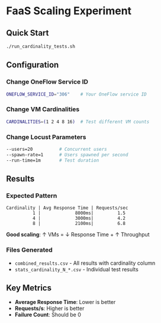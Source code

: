 # FaaS Scaling Experiment

## Quick Start
```bash
./run_cardinality_tests.sh
```

## Configuration

### Change OneFlow Service ID
```bash
ONEFLOW_SERVICE_ID="306"    # Your OneFlow service ID
```

### Change VM Cardinalities
```bash
CARDINALITIES=(1 2 4 8 16)  # Test different VM counts
```

### Change Locust Parameters
```bash
--users=20          # Concurrent users
--spawn-rate=1      # Users spawned per second  
--run-time=1m       # Test duration
```

## Results

### Expected Pattern
```
Cardinality | Avg Response Time | Requests/sec
          1 |             8000ms|         1.5
          4 |             3000ms|         4.2  
          8 |             2100ms|         6.8
```

**Good scaling**: ↑ VMs = ↓ Response Time + ↑ Throughput

### Files Generated
- `combined_results.csv` - All results with cardinality column
- `stats_cardinality_N_*.csv` - Individual test results

## Key Metrics
- **Average Response Time**: Lower is better
- **Requests/s**: Higher is better  
- **Failure Count**: Should be 0 